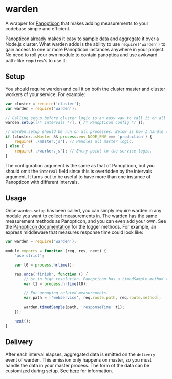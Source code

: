 # warden

A wrapper for [Panopticon](https://github.com/Wizcorp/panopticon) that makes adding measurements to your codebase simple and efficient.

Panopticon already makes it easy to sample data and aggregate it over a Node.js cluster. What warden adds is the ability to use `require('warden')` to gain access to one or more Panopticon instances anywhere in your project. No need to roll your own module to contain panoptica and use awkward path-like `requires`'s to use it.

## Setup

You should require warden and call it on both the cluster master and cluster workers of your service. For example:

```javascript
var cluster = require('cluster');
var warden = require('warden');

// Calling setup before cluster logic is an easy way to call it on all processes.
warden.setup([/* intervals */], { /* Panopticon config */ });

// warden.setup should be run on all processes. Below is how I handle cluster.
if (cluster.isMaster && process.env.NODE_ENV === 'production') {
    require('./master.js'); // Handles all master logic.
} else {
    require('./worker.js'); // Entry point to the service logic.
}
```

The configuration argument is the same as that of Panopticon, but you should omit the `interval` field since this is overridden by the intervals argument. It turns out to be useful to have more than one instance of Panopticon with different intervals.

## Usage

Once `warden.setup` has been called, you can simply require warden in any module you want to collect measurements in. The warden has the same measurement methods as Panopticon, and you can even add your own. See the [Panopticon documentation](https://github.com/Wizcorp/panopticon#panopticonsamplepath-id-n) for the logger methods. For example, an express middleware that measures response time could look like:

```javascript
var warden = require('warden');

module.exports = function (req, res, next) {
    'use strict';

    var t0 = process.hrtime();

    res.once('finish', function () {
        // Δt in high resolution. Panopticon has a timedSample method that uses these.
        var t1 = process.hrtime(t0);

        // For grouping related measurements.
        var path = ['webservice', req.route.path, req.route.method];

        warden.timedSample(path, 'responseTime' t1);
    });

    next();
}
```

## Delivery

After each interval elapses, aggregated data is emitted on the `delivery` event of warden. This emission only happens on master, so you must handle the data in your master process. The form of the data can be customized during setup. See [here](https://github.com/Wizcorp/panopticon#transformer) for information.

